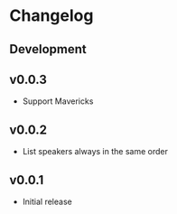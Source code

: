 # Changelog

## Development

## v0.0.3

* Support Mavericks

## v0.0.2

* List speakers always in the same order

## v0.0.1

* Initial release
